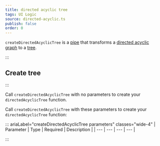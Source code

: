 ```yaml
---
title: directed acyclic tree
tags: UI Logic
source: directed-acyclic.ts
publish: false
order: 0
---
```


`createDirectedAcyclicTree` is a [pipe](/docs/logic/pipes-overview) that transforms a [directed acyclic graph](/docs/logic/graph-overview) to a [tree](/docs/logic/graph-overview#tree).


:::
## Create tree
:::

Call `createDirectedAcyclicTree` with no parameters to create your `directedAcyclicTree` function.

Call `createDirectedAcyclicTree` with these parameters to create your `directedAcyclicTree` function:

::: ariaLabel="createDirectedAcyclicTree parameters" classes="wide-4"
| Parameter | Type | Required | Description |
| --- | --- | --- | --- |

:::

